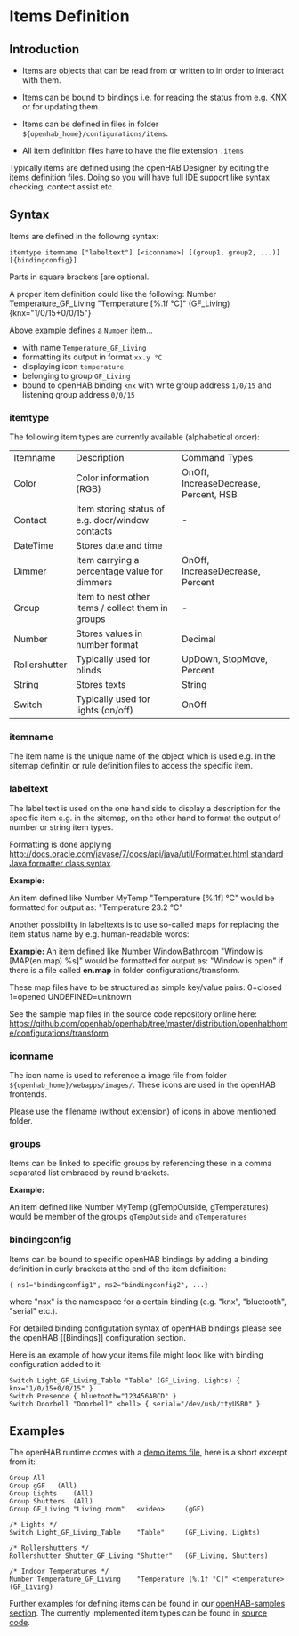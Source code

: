 # Items Definition

## Introduction

- Items are objects that can be read from or written to in order to interact with them.

- Items can be bound to bindings i.e. for reading the status from e.g. KNX or for updating them.

- Items can be defined in files in folder `${openhab_home}/configurations/items`.

- All item definition files have to have the file extension `.items`

Typically items are defined using the openHAB Designer by editing the items definition files. Doing so you will have full IDE support like syntax checking, contect assist etc.

## Syntax

Items are defined in the followng syntax:

    itemtype itemname ["labeltext"] [<iconname>] [(group1, group2, ...)] [{bindingconfig}]

Parts in square brackets [are optional.

A proper item definition could like the following:
    Number Temperature_GF_Living "Temperature [%.1f °C]" <temperature> (GF_Living) {knx="1/0/15+0/0/15"}

Above example defines a `Number` item...
- with name `Temperature_GF_Living`
- formatting its output in format `xx.y °C`
- displaying icon `temperature`
- belonging to group `GF_Living`
- bound to openHAB binding `knx` with write group address `1/0/15` and listening group address `0/0/15`

### itemtype

The following item types are currently available (alphabetical order):

<table>
  <tr><td>Itemname</td><td>Description</td><td>Command Types</td></tr>
  <tr><td>Color</td><td>Color information (RGB)</td><td>OnOff, IncreaseDecrease, Percent, HSB</td></tr>
  <tr><td>Contact</td><td>Item storing status of e.g. door/window contacts</td><td>-</td></tr>
  <tr><td>DateTime</td><td>Stores date and time</td><td></td></tr>
  <tr><td>Dimmer</td><td>Item carrying a percentage value for dimmers</td><td>OnOff, IncreaseDecrease, Percent</td></tr>
  <tr><td>Group</td><td>Item to nest other items / collect them in groups</td><td>-</td></tr>
  <tr><td>Number</td><td>Stores values in number format</td><td>Decimal</td></tr>
  <tr><td>Rollershutter</td><td>Typically used for blinds</td><td>UpDown, StopMove, Percent</td></tr>
  <tr><td>String</td><td>Stores texts</td><td>String</td></tr>
  <tr><td>Switch</td><td>Typically used for lights (on/off)</td><td>OnOff</td></tr>
</table>

### itemname

The item name is the unique name of the object which is used e.g. in the sitemap definitin or rule definition files to access the specific item.

### labeltext

The label text is used on the one hand side to display a description for the specific item e.g. in the sitemap, on the other hand to format the output of number or string item types.

Formatting is done applying [http://docs.oracle.com/javase/7/docs/api/java/util/Formatter.html standard Java formatter class syntax](]).

**Example:**

An item defined like
    Number MyTemp "Temperature [%.1f] °C"
would be formatted for output as:
    "Temperature 23.2 °C"

Another possibility in labeltexts is to use so-called maps for replacing the item status name by e.g. human-readable words:

**Example:**
An item defined like
    Number WindowBathroom "Window is [MAP(en.map) %s]"
would be formatted for output as:
    "Window is open"
if there is a file called **en.map** in folder configurations/transform.

These map files have to be structured as simple key/value pairs:
    0=closed
    1=opened
    UNDEFINED=unknown

See the sample map files in the source code repository online here:
https://github.com/openhab/openhab/tree/master/distribution/openhabhome/configurations/transform

### iconname

The icon name is used to reference a image file from folder `${openhab_home}/webapps/images/`. These icons are used in the openHAB frontends.

Please use the filename (without extension) of icons in above mentioned folder.

### groups

Items can be linked to specific groups by referencing these in a comma separated list embraced by round brackets.

**Example:**

An item defined like
    Number MyTemp (gTempOutside, gTemperatures)
would be member of the groups `gTempOutside` and `gTemperatures`

### bindingconfig

Items can be bound to specific openHAB bindings by adding a binding definition in curly brackets at the end of the item definition:

` { ns1="bindingconfig1", ns2="bindingconfig2", ...} `

where "nsx" is the namespace for a certain binding (e.g. "knx", "bluetooth", "serial" etc.). 

For detailed binding configutation syntax of openHAB bindings please see the openHAB [[Bindings]] configuration section.

Here is an example of how your items file might look like with binding configuration added to it:

    Switch Light_GF_Living_Table "Table" (GF_Living, Lights) { knx="1/0/15+0/0/15" }
    Switch Presence { bluetooth="123456ABCD" }
    Switch Doorbell "Doorbell" <bell> { serial="/dev/usb/ttyUSB0" }

## Examples

The openHAB runtime comes with a [demo items file](https://github.com/openhab/openhab/blob/master/distribution/openhabhome/configurations/items/demo.items), here is a short excerpt from it:

    Group All
    Group gGF 	(All)
    Group Lights 	(All)
    Group Shutters 	(All)
    Group GF_Living "Living room" 	<video> 	(gGF)
    
    /* Lights */
    Switch Light_GF_Living_Table 	"Table" 	(GF_Living, Lights)
    
    /* Rollershutters */
    Rollershutter Shutter_GF_Living "Shutter"	(GF_Living, Shutters)
    
    /* Indoor Temperatures */
    Number Temperature_GF_Living 	"Temperature [%.1f °C]"	<temperature>	(GF_Living)

Further examples for defining items can be found in our [openHAB-samples section](Samples-Item-Definitions). The currently implemented item types can be found in [source code](https://github.com/openhab/openhab/tree/master/bundles/core/org.openhab.core.library/src/main/java/org/openhab/core/library/types).